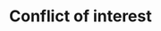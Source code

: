 ---
hackday: 02-liverpool
links:
  website: http://wiki.nhshackday.com/wiki/Conflict%20of%20interest
summary: Shining a light on conflict of interest in the medical literature
team:
- '@doismellburning'
- '@thatdavidmiller'
- '@je4d'
- '@rossjones'
- '@drcjar'
title: Conflict of interest
---